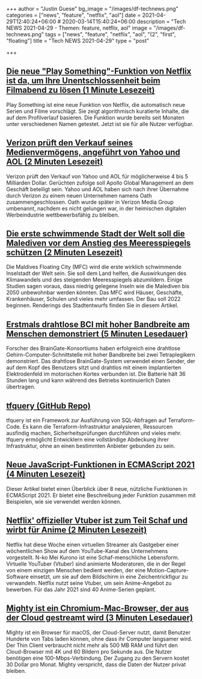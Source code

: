 +++
author = "Justin Guese"
bg_image = "/images/df-technews.png"
categories = ["news", "feature", "netflix", "aol"]
date = 2021-04-29T12:40:24+06:00 # 2020-03-14T15:40:24+06:00
description = "Tech NEWS 2021-04-29 - Themen: feature, netflix, aol"
image = "/images/df-technews.png"
tags = ["news", "feature", "netflix", "aol", "(2", "first", "floating"]
title = "Tech NEWS 2021-04-29"
type = "post"

+++

## [Die neue "Play Something"-Funktion von Netflix ist da, um Ihre Unentschlossenheit beim Filmabend zu lösen (1 Minute Lesezeit)](https://www.theverge.com/2021/4/28/22407467/netflix-play-something-shuffle-feature-launch-tv-movie)

 Play Something ist eine neue Funktion von Netflix, die automatisch neue Serien und Filme vorschlägt. Sie zeigt algorithmisch kuratierte Inhalte, die auf dem Profilverlauf basieren. Die Funktion wurde bereits seit Monaten unter verschiedenen Namen getestet. Jetzt ist sie für alle Nutzer verfügbar.

## [Verizon prüft den Verkauf seines Medienvermögens, angeführt von Yahoo und AOL (2 Minuten Lesezeit)](https://deadline.com/2021/04/verizon-media-assets-yahoo-aol-buzzfeed-huffpost-1234746126/)

 Verizon prüft den Verkauf von Yahoo und AOL für möglicherweise 4 bis 5 Milliarden Dollar. Gerüchten zufolge soll Apollo Global Management an dem Geschäft beteiligt sein. Yahoo und AOL haben sich nach ihrer Übernahme durch Verizon zu einem neuen Unternehmen namens Oath zusammengeschlossen. Oath wurde später in Verizon Media Group umbenannt, nachdem es nicht gelungen war, in der heimischen digitalen Werbeindustrie wettbewerbsfähig zu bleiben.

## [Die erste schwimmende Stadt der Welt soll die Malediven vor dem Anstieg des Meeresspiegels schützen (2 Minuten Lesezeit)](https://interestingengineering.com/worlds-first-floating-city-to-save-maldives-from-rising-sea-levels)

 Die Maldives Floating City (MFC) wird die erste wirklich schwimmende Inselstadt der Welt sein. Sie soll dem Land helfen, die Auswirkungen des Klimawandels und des steigenden Meeresspiegels abzumildern. Einige Studien sagen voraus, dass niedrig gelegene Inseln wie die Malediven bis 2050 unbewohnbar werden könnten. Das MFC wird Häuser, Geschäfte, Krankenhäuser, Schulen und vieles mehr umfassen. Der Bau soll 2022 beginnen. Renderings des Stadtentwurfs finden Sie in diesem Artikel.

## [Erstmals drahtlose BCI mit hoher Bandbreite am Menschen demonstriert (5 Minuten Lesedauer)](https://arstechnica.com/science/2021/04/new-high-bandwidth-wireless-bci-helps-tetraplegics-use-tablet-computers/)

 Forscher des BrainGate-Konsortiums haben erfolgreich eine drahtlose Gehirn-Computer-Schnittstelle mit hoher Bandbreite bei zwei Tetraplegikern demonstriert. Das drahtlose BrainGate-System verwendet einen Sender, der auf dem Kopf des Benutzers sitzt und drahtlos mit einem implantierten Elektrodenfeld im motorischen Kortex verbunden ist. Die Batterie hält 36 Stunden lang und kann während des Betriebs kontinuierlich Daten übertragen.

## [tfquery (GitHub Repo)](https://github.com/mazen160/tfquery)

 tfquery ist ein Framework zur Ausführung von SQL-Abfragen auf Terraform-Code. Es kann die Terraform-Infrastruktur analysieren, Ressourcen ausfindig machen, Sicherheitsprüfungen durchführen und vieles mehr. tfquery ermöglicht Entwicklern eine vollständige Abdeckung ihrer Infrastruktur, ohne an einen bestimmten Anbieter gebunden zu sein.

## [Neue JavaScript-Funktionen in ECMAScript 2021 (4 Minuten Lesezeit)](https://brayanarrieta.hashnode.dev/new-javascript-features-ecmascript-2021-with-examples)

 Dieser Artikel bietet einen Überblick über 8 neue, nützliche Funktionen in ECMAScript 2021. Er bietet eine Beschreibung jeder Funktion zusammen mit Beispielen, wie sie verwendet werden können.

## [Netflix' offizieller Vtuber ist zum Teil Schaf und wirbt für Anime (2 Minuten Lesezeit)](https://www.theverge.com/2021/4/28/22408078/netflix-vtuber-anime-n-ko-youtube)

 Netflix hat diese Woche einen virtuellen Streamer als Gastgeber einer wöchentlichen Show auf dem YouTube-Kanal des Unternehmens vorgestellt. N-ko Mei Kurono ist eine Schaf-menschliche Lebensform. Virtuelle YouTuber (Vtuber) sind animierte Moderatoren, die in der Regel von einem einzigen Menschen bedient werden, der eine Motion-Capture-Software einsetzt, um sie auf dem Bildschirm in eine Zeichentrickfigur zu verwandeln. Netflix nutzt seine Vtuber, um sein Anime-Angebot zu bewerben. Für das Jahr 2021 sind 40 Anime-Serien geplant.

## [Mighty ist ein Chromium-Mac-Browser, der aus der Cloud gestreamt wird (3 Minuten Lesedauer)](https://9to5google.com/2021/04/27/mighty-browser/)

 Mighty ist ein Browser für macOS, der Cloud-Server nutzt, damit Benutzer Hunderte von Tabs laden können, ohne dass ihr Computer langsamer wird. Der Thin Client verbraucht nicht mehr als 500 MB RAM und führt den Cloud-Browser mit 4K und 60 Bildern pro Sekunde aus. Die Nutzer benötigen eine 100-Mbps-Verbindung. Der Zugang zu den Servern kostet 30 Dollar pro Monat. Mighty verspricht, dass die Daten der Nutzer privat bleiben.

